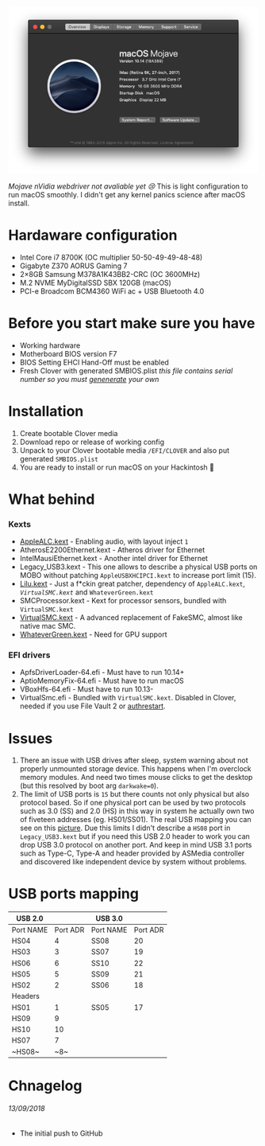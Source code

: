 <p align="center">
  <img src="./misc/system.png" alt="System specs">
</p>

*Mojave nVidia webdriver not avaliable yet :cry:*
This is light configuration to run macOS smoothly. I didn't get any kernel panics science after macOS install.

# Hardaware configuration

* Intel Core i7 8700K (OC multiplier 50-50-49-49-48-48)
* Gigabyte Z370 AORUS Gaming 7
* 2×8GB Samsung M378A1K43BB2-CRC (OC 3600MHz) 
* M.2 NVME MyDigitalSSD SBX 120GB (macOS)
* PCI-e Broadcom BCM4360 WiFi ac + USB Bluetooth 4.0

# Before you start make sure you have

* Working hardware 
* Motherboard BIOS version F7
* BIOS Setting EHCI Hand-Off must be enabled
* Fresh Clover with generated SMBIOS.plist *this file contains serial number so you must [genenerate][1] your own*

# Installation

1. Create bootable Clover media
2. Download repo or release of working config
3. Unpack to your Clover bootable media `/EFI/CLOVER` and also put generated `SMBIOS.plist`
4. You are ready to install or run macOS on your Hackintosh 

# What behind

### Kexts

* [AppleALC.kext][2] - Enabling audio, with layout inject `1`
* AtherosE2200Ethernet.kext - Atheros driver for Ethernet
* IntelMausiEthernet.kext - Another intel driver for Ethernet
* Legacy_USB3.kext - This one allows to describe a physical USB ports on MOBO without patching `AppleUSBXHCIPCI.kext` to increase port limit (15).
* [Lilu.kext][3] - Just a f\*ckin great patcher, dependency of `AppleALC.kext`, *`VirtualSMC.kext`* and `WhateverGreen.kext`
* SMCProcessor.kext - Kext for processor sensors, bundled with `VirtualSMC.kext`
* [VirtualSMC.kext][4] - A advanced replacement of FakeSMC, almost like native mac SMC.
* [WhateverGreen.kext][5] - Need for GPU support

### EFI drivers

* ApfsDriverLoader-64.efi - Must have to run 10.14+
* AptioMemoryFix-64.efi - Must have to run macOS
* VBoxHfs-64.efi - Must have to run 10.13-
* VirtualSmc.efi - Bundled with `VirtualSMC.kext`. Disabled in Clover, needed if you use File Vault 2 or [authrestart][6].

# Issues

1. There an issue with USB drives after sleep, system warning about not properly unmounted storage device. This happens when I'm overclock memory modules. And need two times mouse clicks to get the desktop (but this resolved by boot arg `darkwake=0`).
2. The limit of USB ports is `15` but there counts not only physical but also protocol based. So if one physical port can be used by two protocols such as 3.0 (SS) and 2.0 (HS) in this way in system he actually own two of fiveteen addresses (eg. HS01/SS01). The real USB mapping you can see on this [picture][102]. Due this limits I didn't describe a `HS08` port in `Legacy_USB3.kext` but if you need this USB 2.0 header to work you can drop USB 3.0 protocol on another port. And keep in mind USB 3.1 ports such as Type-C, Type-A and header provided by ASMedia controller and discovered like independent device by system without problems.

# USB ports mapping

| USB 2.0   |          | USB 3.0   |          |
|-----------|----------|-----------|----------|
| Port NAME | Port ADR | Port NAME | Port ADR |
| HS04      | 4        | SS08      | 20       |
| HS03      | 3        | SS07      | 19       |
| HS06      | 6        | SS10      | 22       |
| HS05      | 5        | SS09      | 21       |
| HS02      | 2        | SS06      | 18       |
| Headers   |          |           |          |
| HS01      | 1        | SS05      | 17       |
| HS09      | 9        |           |          |
| HS10      | 10       |           |          |
| HS07      | 7        |           |          |
| ~HS08~    | ~8~      |           |          |

# Chnagelog
###### 13/09/2018
* The initial push to GitHub

[1]: http://cloudclovereditor.altervista.org/cce/editor.php#smbios
[2]: https://github.com/acidanthera/AppleALC
[3]: https://github.com/acidanthera/Lilu
[4]: https://github.com/acidanthera/VirtualSMC
[5]: https://github.com/acidanthera/WhateverGreen
[6]: https://lifehacker.com/bypass-a-filevault-password-at-startup-by-rebooting-fro-1686770324

[101]: ./misc/system.png
[102]: ./misc/physical-usb-ports.png